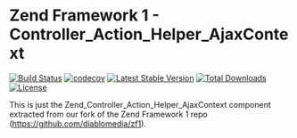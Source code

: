 Zend Framework 1 - Controller_Action_Helper_AjaxContext
============================
[![Build Status](https://travis-ci.com/diablomedia/zf1-controller-action-helper-ajaxcontext.svg?branch=master)](https://travis-ci.com/diablomedia/zf1-controller-action-helper-ajaxcontext)
[![codecov](https://codecov.io/gh/diablomedia/zf1-controller-action-helper-ajaxcontext/branch/master/graph/badge.svg)](https://codecov.io/gh/diablomedia/zf1-controller-action-helper-ajaxcontext)
[![Latest Stable Version](https://poser.pugx.org/diablomedia/zendframework1-controller-action-helper-ajaxcontext/v/stable)](https://packagist.org/packages/diablomedia/zendframework1-controller-action-helper-ajaxcontext)
[![Total Downloads](https://poser.pugx.org/diablomedia/zendframework1-controller-action-helper-ajaxcontext/downloads)](https://packagist.org/packages/diablomedia/zendframework1-controller-action-helper-ajaxcontext)
[![License](https://poser.pugx.org/diablomedia/zendframework1-controller-action-helper-ajaxcontext/license)](https://packagist.org/packages/diablomedia/zendframework1-controller-action-helper-ajaxcontext)

This is just the Zend_Controller_Action_Helper_AjaxContext component extracted from our fork of the Zend Framework 1 repo (https://github.com/diablomedia/zf1).
